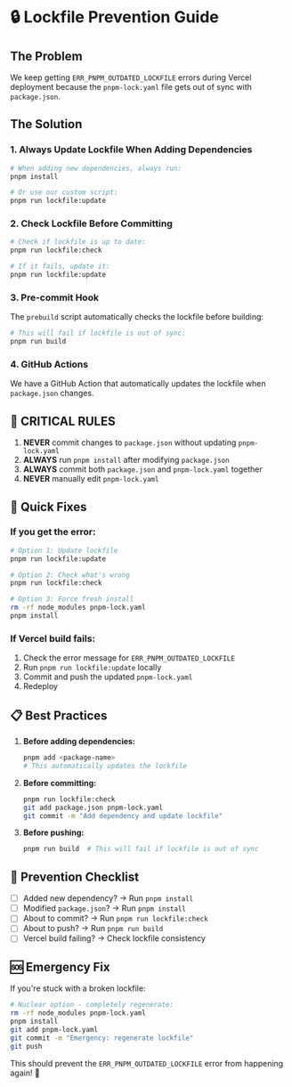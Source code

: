 # 🔒 Lockfile Prevention Guide

## The Problem
We keep getting `ERR_PNPM_OUTDATED_LOCKFILE` errors during Vercel deployment because the `pnpm-lock.yaml` file gets out of sync with `package.json`.

## The Solution

### 1. **Always Update Lockfile When Adding Dependencies**
```bash
# When adding new dependencies, always run:
pnpm install

# Or use our custom script:
pnpm run lockfile:update
```

### 2. **Check Lockfile Before Committing**
```bash
# Check if lockfile is up to date:
pnpm run lockfile:check

# If it fails, update it:
pnpm run lockfile:update
```

### 3. **Pre-commit Hook**
The `prebuild` script automatically checks the lockfile before building:
```bash
# This will fail if lockfile is out of sync:
pnpm run build
```

### 4. **GitHub Actions**
We have a GitHub Action that automatically updates the lockfile when `package.json` changes.

## 🚨 **CRITICAL RULES**

1. **NEVER** commit changes to `package.json` without updating `pnpm-lock.yaml`
2. **ALWAYS** run `pnpm install` after modifying `package.json`
3. **ALWAYS** commit both `package.json` and `pnpm-lock.yaml` together
4. **NEVER** manually edit `pnpm-lock.yaml`

## 🔧 **Quick Fixes**

### If you get the error:
```bash
# Option 1: Update lockfile
pnpm run lockfile:update

# Option 2: Check what's wrong
pnpm run lockfile:check

# Option 3: Force fresh install
rm -rf node_modules pnpm-lock.yaml
pnpm install
```

### If Vercel build fails:
1. Check the error message for `ERR_PNPM_OUTDATED_LOCKFILE`
2. Run `pnpm run lockfile:update` locally
3. Commit and push the updated `pnpm-lock.yaml`
4. Redeploy

## 📋 **Best Practices**

1. **Before adding dependencies:**
   ```bash
   pnpm add <package-name>
   # This automatically updates the lockfile
   ```

2. **Before committing:**
   ```bash
   pnpm run lockfile:check
   git add package.json pnpm-lock.yaml
   git commit -m "Add dependency and update lockfile"
   ```

3. **Before pushing:**
   ```bash
   pnpm run build  # This will fail if lockfile is out of sync
   ```

## 🎯 **Prevention Checklist**

- [ ] Added new dependency? → Run `pnpm install`
- [ ] Modified `package.json`? → Run `pnpm install`
- [ ] About to commit? → Run `pnpm run lockfile:check`
- [ ] About to push? → Run `pnpm run build`
- [ ] Vercel build failing? → Check lockfile consistency

## 🆘 **Emergency Fix**

If you're stuck with a broken lockfile:
```bash
# Nuclear option - completely regenerate:
rm -rf node_modules pnpm-lock.yaml
pnpm install
git add pnpm-lock.yaml
git commit -m "Emergency: regenerate lockfile"
git push
```

This should prevent the `ERR_PNPM_OUTDATED_LOCKFILE` error from happening again! 🎯
